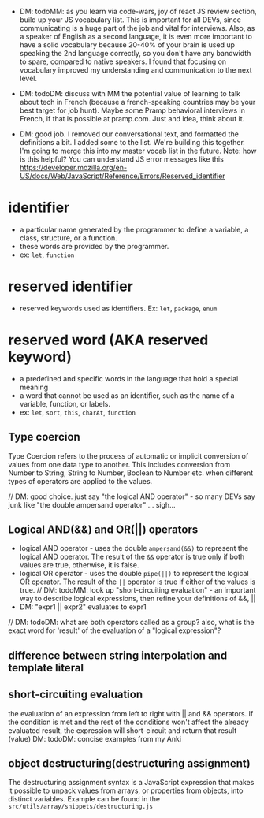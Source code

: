 
* DM: todoMM: as you learn via code-wars, joy of react JS review section, build up your JS vocabulary list. This is important for all DEVs, since communicating is a huge part of the job and vital for interviews. Also, as a speaker of English as a second language, it is even more important to have a solid vocabulary because 20-40% of your brain is used up speaking the 2nd language correctly, so you don't have any bandwidth to spare, compared to native speakers. I found that focusing on vocabulary improved my understanding and communication to the next level.
* DM: todoDM: discuss with MM the potential value of learning to talk about tech in French (because a french-speaking countries may be your best target for job hunt). Maybe some Pramp behavioral interviews in French, if that is possible at pramp.com. Just and idea, think about it.

* DM: good job. I removed our conversational text, and formatted the definitions a bit. I added some to the list. We're building this together. I'm going to merge this into my master vocab list in the future. Note: how is this helpful? You can understand JS error messages like this https://developer.mozilla.org/en-US/docs/Web/JavaScript/Reference/Errors/Reserved_identifier

# identifier 
- a particular name generated by the programmer to define a variable, a class, structure, or a function. 
- these words are provided by the programmer. 
- ex: `let`, `function`

# reserved identifier
- reserved keywords used as identifiers. Ex: `let`, `package`, `enum`

# reserved word (AKA reserved keyword)
- a predefined and specific words in the language that hold a special meaning
- a word that cannot be used as an identifier, such as the name of a variable, function, or labels.
- ex: `let`, `sort`, `this`, `charAt`, `function`

## Type coercion
Type Coercion refers to the process of automatic or implicit conversion of values from one data type to another. This includes conversion from Number to String, String to Number, Boolean to Number etc. when different types of operators are applied to the values.



// DM: good choice. just say "the logical AND operator" - so many DEVs say junk like "the double ampersand operator" ... sigh...
## Logical AND(&&) and OR(||) operators
* logical AND operator - uses the double `ampersand(&&)` to represent the logical AND operator.
    The result of the `&&` operator is true only if both values are true, otherwise, it is false.
* logical OR operator - uses the double `pipe(||)` to represent the logical OR operator.
    The result of the `||` operator is true if either of the values is true.
// DM: todoMM: look up "short-circuiting evaluation" - an important way to describe logical expressions, then refine your definitions of &&, ||
* DM: "expr1 || expr2" evaluates to expr1

// DM: todoDM: what are both operators called as a group? also, what is the exact word for 'result' of the evaluation of a "logical expression"?
## difference between string interpolation and template literal

<!-- MM: ???DM: These two expressions seem to be confusing at first to me, but I think string interpolation is the process to insert or embed, but template literal or string literal is the place to insert the string interpolation.
For example, a box with pens inside, a box is a template literal and pens are string interpolation 
DM: yes, in the sense that the template literal is what JS employs to make string interpolation happen. This will help clarify the differenct: string interpolation is an item for tech-vocabluary.md, and template literal belongs in this file.
DM: but yes the ${} is where the string interpolation happens in `text, text ${} more text`
DM: and: `text, text ${ 'any expression here will be coerced to a String' } more text`
-->

## short-circuiting evaluation
the evaluation of an expression from left to right with || and && operators. If the condition is met and the rest of the conditions won't affect the already evaluated result, the expression will short-circuit and return that result (value)
DM: todoDM: concise examples from my Anki

## object destructuring(destructuring assignment)
The destructuring assignment syntax is a JavaScript expression that makes it possible to unpack values from arrays, or properties from objects, into distinct variables.
Example can be found in the `src/utils/array/snippets/destructuring.js`

